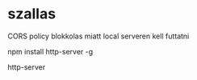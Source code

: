 # szallas

CORS policy blokkolas miatt local serveren kell futtatni

npm install http-server -g

http-server
